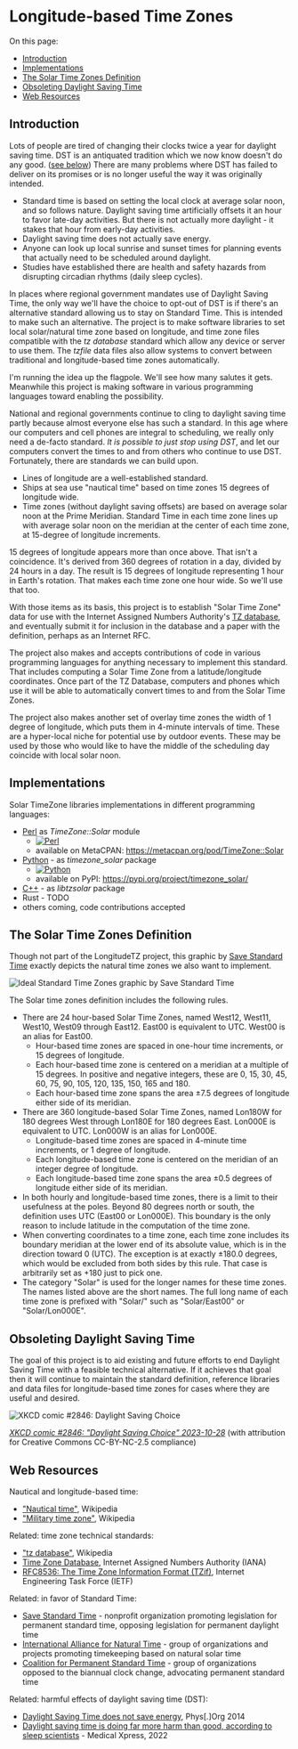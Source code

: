 Longitude-based Time Zones
==========================
On this page:

* [Introduction](#introduction)
* [Implementations](#implementations)
* [The Solar Time Zones Definition](#the_solar_time_zones_definition)
* [Obsoleting Daylight Saving Time](#obsoleting_daylight_saving_time)
* [Web Resources](#web_resources)

## <a name="introduction">Introduction</a>

Lots of people are tired of changing their clocks twice a year for daylight saving time. DST is an antiquated tradition which we now know doesn't do any good. ([see below](#web_resources)) There are many problems where DST has failed to deliver on its promises or is no longer useful the way it was originally intended.

* Standard time is based on setting the local clock at average solar noon, and so follows nature. Daylight saving time artificially offsets it an hour to favor late-day activities. But there is not actually more daylight - it stakes that hour from early-day activities.
* Daylight saving time does not actually save energy.
* Anyone can look up local sunrise and sunset times for planning events that actually need to be scheduled around daylight.
* Studies have established there are health and safety hazards from disrupting circadian rhythms (daily sleep cycles).

In places where regional government mandates use of Daylight Saving Time, the only way we'll have the choice to opt-out of DST is if there's an alternative standard allowing us to stay on Standard Time. This is intended to make such an alternative. The project is to make software libraries to set local solar/natural time zone based on longitude, and time zone files compatible with the *tz database* standard which allow any device or server to use them. The *tzfile* data files also allow systems to convert between traditional and longitude-based time zones automatically.

I'm running the idea up the flagpole. We'll see how many salutes it gets. Meanwhile this project is making software in various programming languages toward enabling the possibility.

National and regional governments continue to cling to daylight saving time partly because almost everyone else has such a standard. In this age where our computers and cell phones are integral to scheduling, we really only need a de-facto standard. _It is possible to just stop using DST_, and let our computers convert the times to and from others who continue to use DST. Fortunately, there are standards we can build upon.
* Lines of longitude are a well-established standard.
* Ships at sea use "nautical time" based on time zones 15 degrees of longitude wide.
* Time zones (without daylight saving offsets) are based on average solar noon at the Prime Meridian. Standard Time in each time zone lines up with average solar noon on the meridian at the center of each time zone, at 15-degree of longitude increments.

15 degrees of longitude appears more than once above. That isn't a coincidence. It's derived from 360 degrees of rotation in a day, divided by 24 hours in a day. The result is 15 degrees of longitude representing 1 hour in Earth's rotation. That makes each time zone one hour wide. So we'll use that too.

With those items as its basis, this project is to establish "Solar Time Zone" data for use with the Internet Assigned Numbers Authority's [TZ database](https://www.iana.org/time-zones), and eventually submit it for inclusion in the database and a paper with the definition, perhaps as an Internet RFC.

The project also makes and accepts contributions of code in various programming languages for anything necessary to implement this standard. That includes computing a Solar Time Zone from a latitude/longitude coordinates. Once part of the TZ Database, computers and phones which use it will be able to automatically convert times to and from the Solar Time Zones.

The project also makes another set of overlay time zones the width of 1 degree of longitude, which puts them in 4-minute intervals of time. These are a hyper-local niche for potential use by outdoor events. These may be used by those who would like to have the middle of the scheduling day coincide with local solar noon. 

## <a name="implementations">Implementations</a>

Solar TimeZone libraries implementations in different programming languages:

* [Perl](src/perl/) as _TimeZone::Solar_ module
  * [![Perl](https://github.com/ikluft/LongitudeTZ/actions/workflows/test-perl.yml/badge.svg)](https://github.com/ikluft/LongitudeTZ/actions/workflows/test-perl.yml)
  * available on MetaCPAN: https://metacpan.org/pod/TimeZone::Solar
* [Python](src/python/) - as _timezone_solar_ package
  * [![Python](https://github.com/ikluft/LongitudeTZ/actions/workflows/test-python.yml/badge.svg)](https://github.com/ikluft/LongitudeTZ/actions/workflows/test-python.yml)
  * available on PyPI: https://pypi.org/project/timezone_solar/
* [C++](src/cpp/) - as _libtzsolar_ package
* Rust - TODO
* others coming, code contributions accepted

## <a name="the_solar_time_zones_definition">The Solar Time Zones Definition</a>

Though not part of the LongitudeTZ project, this graphic by [Save Standard Time](https://savestandardtime.com/) exactly depicts the natural time zones we also want to implement.

![Ideal Standard Time Zones graphic by Save Standard Time](docs/info-map-time-zones-world-ideal-map-ideal.jpg)

The Solar time zones definition includes the following rules.

* There are 24 hour-based Solar Time Zones, named West12, West11, West10, West09 through East12. East00 is equivalent to UTC. West00 is an alias for East00.
  * Hour-based time zones are spaced in one-hour time increments, or 15 degrees of longitude.
  * Each hour-based time zone is centered on a meridian at a multiple of 15 degrees. In positive and negative integers, these are 0, 15, 30, 45, 60, 75, 90, 105, 120, 135, 150, 165 and 180.
  * Each hour-based time zone spans the area ±7.5 degrees of longitude either side of its meridian.
* There are 360 longitude-based Solar Time Zones, named Lon180W for 180 degrees West through Lon180E for 180 degrees East. Lon000E is equivalent to UTC. Lon000W is an alias for Lon000E.
  * Longitude-based time zones are spaced in 4-minute time increments, or 1 degree of longitude.
  * Each longitude-based time zone is centered on the meridian of an integer degree of longitude.
  * Each longitude-based time zone spans the area ±0.5 degrees of longitude either side of its meridian.
* In both hourly and longitude-based time zones, there is a limit to their usefulness at the poles. Beyond 80 degrees north or south, the definition uses UTC (East00 or Lon000E). This boundary is the only reason to include latitude in the computation of the time zone.
* When converting coordinates to a time zone, each time zone includes its boundary meridian at the lower end of its absolute value, which is in the direction toward 0 (UTC). The exception is at exactly ±180.0 degrees, which would be excluded from both sides by this rule. That case is arbitrarily set as +180 just to pick one.
* The category "Solar" is used for the longer names for these time zones. The names listed above are the short names. The full long name of each time zone is prefixed with "Solar/" such as "Solar/East00" or "Solar/Lon000E".

## <a name="obsoleting_daylight_saving_time">Obsoleting Daylight Saving Time</a>

The goal of this project is to aid existing and future efforts to end Daylight Saving Time with a feasible technical alternative. If it achieves that goal then it will continue to maintain the standard definition, reference libraries and data files for longitude-based time zones for cases where they are useful and desired.

![XKCD comic #2846: Daylight Saving Choice](docs/daylight_saving_choice.png)

[*XKCD comic #2846: "Daylight Saving Choice" 2023-10-28*](https://xkcd.com/2846/) (with attribution for Creative Commons CC-BY-NC-2.5 compliance)

## <a name="web_resources">Web Resources</a>

Nautical and longitude-based time:

* ["Nautical time"](https://en.wikipedia.org/wiki/Nautical_time), Wikipedia
* ["Military time zone"](https://en.wikipedia.org/wiki/Military_time_zone), Wikipedia

Related: time zone technical standards:

* ["tz database"](https://en.wikipedia.org/wiki/Tz_database), Wikipedia
* [Time Zone Database](https://www.iana.org/time-zones), Internet Assigned Numbers Authority (IANA)
* [RFC8536: The Time Zone Information Format (TZif)](https://www.rfc-editor.org/info/rfc8536), Internet Engineering Task Force (IETF)

Related: in favor of Standard Time:

* [Save Standard Time](https://savestandardtime.com/) - nonprofit organization promoting legislation for permanent standard time, opposing legislation for permanent daylight time
* [International Alliance for Natural Time](https://naturaltimealliance.org/en/) - group of organizations and projects promoting timekeeping based on natural solar time
* [Coalition for Permanent Standard Time](https://ditchdst.com/) - group of organizations opposed to the biannual clock change, advocating permanent standard time

Related: harmful effects of daylight saving time (DST):

* [Daylight Saving Time does not save energy](https://phys.org/news/2014-03-daylight-energy.html), Phys[.]Org 2014
* [Daylight saving time is doing far more harm than good, according to sleep scientists](https://medicalxpress.com/news/2021-11-daylight-good-scientists.html) - Medical Xpress, 2022
